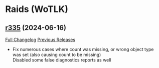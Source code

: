 # <DBM Mod> Raids (WoTLK)

## [r335](https://github.com/DeadlyBossMods/DBM-WotLK/tree/r335) (2024-06-16)
[Full Changelog](https://github.com/DeadlyBossMods/DBM-WotLK/compare/r334...r335) [Previous Releases](https://github.com/DeadlyBossMods/DBM-WotLK/releases)

- Fix numerous cases where count was missing, or wrong object type was set (also causing count to be missing)  
    Disabled some false diagnostics reports as well  
